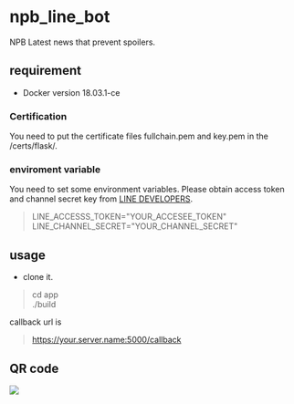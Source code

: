 # npb_line_bot


NPB Latest news that prevent spoilers.

## requirement
+ Docker version 18.03.1-ce

### Certification
You need to put the certificate files fullchain.pem and key.pem in the /certs/flask/.

### enviroment variable
You need to set some environment variables. Please obtain access token and channel secret key from [LINE DEVELOPERS](https://developers.line.me).

> LINE_ACCESSS_TOKEN="YOUR_ACCESEE_TOKEN"  
> LINE_CHANNEL_SECRET="YOUR_CHANNEL_SECRET"

## usage

+ clone it.
> cd app  
> ./build

callback url is 
> https://your.server.name:5000/callback

## QR code

![](https://github.com/sawlow81wt/npb_line_bot/blob/master/img/nlp_news.png)
